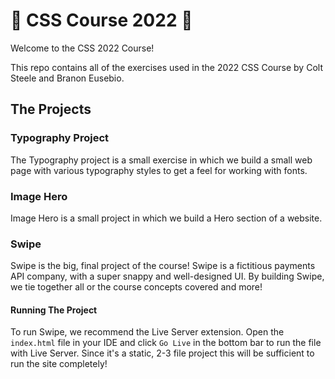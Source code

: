 # 🎨 CSS Course 2022 🎨

Welcome to the CSS 2022 Course!

This repo contains all of the exercises used in the 2022 CSS Course by Colt Steele and Branon Eusebio.

## The Projects

### Typography Project

The Typography project is a small exercise in which we build a small web page with various typography styles to get a feel for working with fonts.

### Image Hero

Image Hero is a small project in which we build a Hero section of a website.

### Swipe

Swipe is the big, final project of the course! Swipe is a fictitious payments API company, with a super snappy and well-designed UI. By building Swipe, we tie together all or the course concepts covered and more!

#### Running The Project

To run Swipe, we recommend the Live Server extension. Open the `index.html` file in your IDE and click `Go Live` in the bottom bar to run the file with Live Server. Since it's a static, 2-3 file project this will be sufficient to run the site completely!
